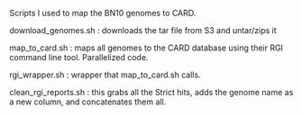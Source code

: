 Scripts I used to map the BN10 genomes to CARD.

download_genomes.sh : downloads the tar file from S3 and untar/zips it

map_to_card.sh : maps all genomes to the CARD database using their RGI command line tool. Parallelized code.

rgi_wrapper.sh : wrapper that map_to_card.sh calls.

clean_rgi_reports.sh : this grabs all the Strict hits, adds the genome name as a new column, and concatenates them all. 